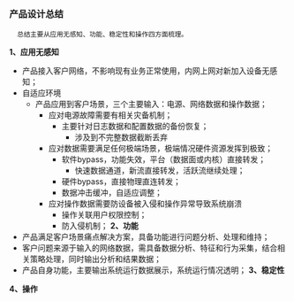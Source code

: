 ### 产品设计总结
```
  总结主要从应用无感知、功能、稳定性和操作四方面梳理。
```

**1、应用无感知**
- 产品接入客户网络，不影响现有业务正常使用，内网上网对新加入设备无感知；
- 自适应环境
  - 产品应用到客户场景，三个主要输入：电源、网络数据和操作数据；
    - 应对电源故障需要有相关灾备机制；
      - 主要针对日志数据和配置数据的备份恢复；
        - 涉及到不完整数据截断丢弃
    - 应对数据需要满足任何极端场景，极端情况硬件资源发挥到极致；
      - 软件bypass，功能失效，平台（数据面或内核）直接转发；
        - 快速数据通道，新流直接转发，活跃流继续处理；
      - 硬件bypass，直接物理直连转发；
      - 数据冲击缓冲，自适应调整；
    - 应对操作数据需要防设备被入侵和操作异常导致系统崩溃
      - 操作关联用户权限控制；
      - 防入侵机制；
**2、功能**
- 产品满足客户场景痛点解决方案，具备功能进行问题分析、处理和维持；
- 客户问题来源于输入的网络数据，需具备数据分析、特征和行为采集，结合相关策略处理，同时输出分析和结果数据；
- 产品自身功能，主要输出系统运行数据展示，系统运行情况透明；
**3、稳定性**

**4、操作**
